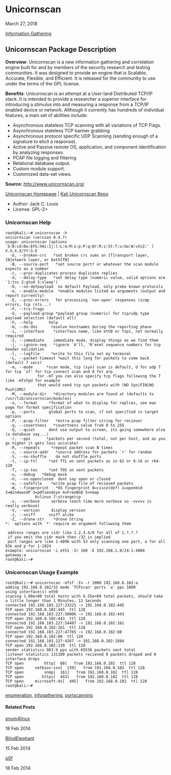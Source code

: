 # Unicornscan

March 27, 2018

[Information Gathering](https://tools.kali.org/category/information-gathering)

## Unicornscan Package Description

**Overview**:
Unicornscan is a new information gathering and correlation engine built for and by members of the security research and testing communities. It was designed to provide an engine that is Scalable, Accurate, Flexible, and Efficient. It is released for the community to use under the terms of the GPL license.

**Benefits**:
Unicornscan is an attempt at a User-land Distributed TCP/IP stack. It is intended to provide a researcher a superior interface for introducing a stimulus into and measuring a response from a TCP/IP enabled device or network. Although it currently has hundreds of individual features, a main set of abilities include:

- Asynchronous stateless TCP scanning with all variations of TCP Flags.
- Asynchronous stateless TCP banner grabbing
- Asynchronous protocol specific UDP Scanning (sending enough of a signature to elicit a response).
- Active and Passive remote OS, application, and component identification by analyzing responses.
- PCAP file logging and filtering.
- Relational database output.
- Custom module support.
- Customized data-set views.

**Source:** http://www.unicornscan.org/

[Unicornscan Homepage](http://www.unicornscan.org/) | [Kali Unicornscan Repo](https://gitlab.com/kalilinux/packages/unicornscan.git;a=summary)

- Author: Jack C. Louis
- License: GPL-2+

### Unicornscan Help

```
root@kali:~# unicornscan -h
unicornscan (version 0.4.7)
usage: unicornscan [options `b:B:cd:De:EFG:hHi:Ij:l:L:m:M:o:p:P:q:Qr:R:s:St:T:u:Uw:W:vVzZ:' ] X.X.X.X/YY:S-E
  -b, --broken-crc   *set broken crc sums on [T]ransport layer, [N]etwork layer, or both[TN]
  -B, --source-port   *set source port? or whatever the scan module expects as a number
  -c, --proc-duplicates process duplicate replies
  -d, --delay-type   *set delay type (numeric value, valid options are `1:tsc 2:gtod 3:sleep')
  -D, --no-defpayload  no default Payload, only probe known protocols
  -e, --enable-module  *enable modules listed as arguments (output and report currently)
  -E, --proc-errors   for processing `non-open' responses (icmp errors, tcp rsts...)
  -F, --try-frags    
  -G, --payload-group *payload group (numeric) for tcp/udp type payload selection (default all)
  -h, --help       help
  -H, --do-dns      resolve hostnames during the reporting phase
  -i, --interface    *interface name, like eth0 or fxp1, not normally required
  -I, --immediate    immediate mode, display things as we find them
  -j, --ignore-seq   *ignore `A'll, 'R'eset sequence numbers for tcp header validation
  -l, --logfile     *write to this file not my terminal
  -L, --packet-timeout *wait this long for packets to come back (default 7 secs)
  -m, --mode      *scan mode, tcp (syn) scan is default, U for udp T for tcp `sf' for tcp connect scan and A for arp
              for -mT you can also specify tcp flags following the T like -mTsFpU for example
              that would send tcp syn packets with (NO Syn|FIN|NO Push|URG)
  -M, --module-dir   *directory modules are found at (defaults to /usr/lib/unicornscan/modules)
  -o, --format     *format of what to display for replies, see man page for format specification
  -p, --ports      global ports to scan, if not specified in target options
  -P, --pcap-filter   *extra pcap filter string for reciever
  -q, --covertness   *covertness value from 0 to 255
  -Q, --quiet      dont use output to screen, its going somewhere else (a database say...)
  -r, --pps       *packets per second (total, not per host, and as you go higher it gets less accurate)
  -R, --repeats     *repeat packet scan N times
  -s, --source-addr   *source address for packets `r' for random
  -S, --no-shuffle    do not shuffle ports
  -t, --ip-ttl     *set TTL on sent packets as in 62 or 6-16 or r64-128
  -T, --ip-tos     *set TOS on sent packets
  -u, --debug   *debug mask
  -U, --no-openclosed  dont say open or closed
  -w, --safefile    *write pcap file of recieved packets
  -W, --fingerprint   *OS fingerprint 0=cisco(def) 1=openbsd 2=WindowsXP 3=p0fsendsyn 4=FreeBSD 5=nmap
             6=linux 7:strangetcp
  -v, --verbose     verbose (each time more verbose so -vvvvv is really verbose)
  -V, --version     display version
  -z, --sniff      sniff alike
  -Z, --drone-str    *drone String
*:  options with `*' require an argument following them

 address ranges are cidr like 1.2.3.4/8 for all of 1.?.?.?
 if you omit the cidr mask then /32 is implied
 port ranges are like 1-4096 with 53 only scanning one port, a for all 65k and p for 1-1024
example: unicornscan -i eth1 -Ir 160 -E 192.168.1.0/24:1-4000 gateway:a
root@kali:~#
```

### Unicornscan Usage Example

```
root@kali:~# unicornscan -mTsf -Iv -r 1000 192.168.0.102:a
adding 192.168.0.102/32 mode `TCPscan' ports `a' pps 1000
using interface(s) eth0
scaning 1.00e+00 total hosts with 6.55e+04 total packets, should take a little longer than 1 Minutes, 12 Seconds
connected 192.168.103.227:23221 -> 192.168.0.102:445
TCP open 192.168.0.102:445  ttl 128
connected 192.168.103.227:50006 -> 192.168.0.102:443
TCP open 192.168.0.102:443  ttl 128
connected 192.168.103.227:54487 -> 192.168.0.102:161
TCP open 192.168.0.102:161  ttl 128
connected 192.168.103.227:47765 -> 192.168.0.102:80
TCP open 192.168.0.102:80  ttl 128
connected 192.168.103.227:4267 -> 192.168.0.102:1884
TCP open 192.168.0.102:139  ttl 128
sender statistics 963.9 pps with 65536 packets sent total
listener statistics 131180 packets recieved 0 packets droped and 0 interface drops
TCP open         http[  80]   from 192.168.0.102  ttl 128
TCP open     netbios-ssn[  139]   from 192.168.0.102  ttl 128
TCP open         snmp[  161]   from 192.168.0.102  ttl 128
TCP open        https[  443]   from 192.168.0.102  ttl 128
TCP open     microsoft-ds[  445]   from 192.168.0.102  ttl 128
root@kali:~#
```

[enumeration](https://tools.kali.org/tag/enumeration), [infogathering](https://tools.kali.org/tag/infogathering), [portscanning](https://tools.kali.org/tag/portscanning)

#### Related Posts

[enum4linux](https://tools.kali.org/information-gathering/enum4linux)

18 Feb 2014

[BlindElephant](https://tools.kali.org/web-applications/blindelephant)

15 Feb 2014

[p0f](https://tools.kali.org/information-gathering/p0f)

18 Feb 2014